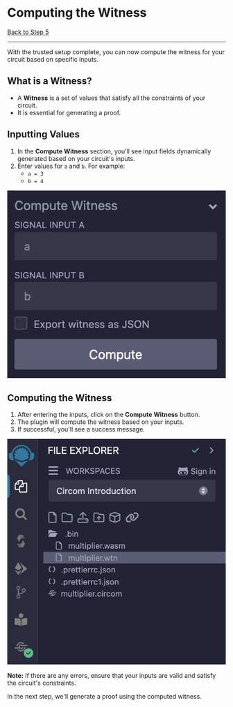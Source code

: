 # Computing the Witness

[Back to Step 5](../step-5/README.md)

---

With the trusted setup complete, you can now compute the witness for your circuit based on specific inputs.

## What is a Witness?

- A **Witness** is a set of values that satisfy all the constraints of your circuit.
- It is essential for generating a proof.

## Inputting Values

1. In the **Compute Witness** section, you'll see input fields dynamically generated based on your circuit's inputs.
2. Enter values for `a` and `b`. For example:
   - `a = 3`
   - `b = 4`

![Compute Witness](images/compute_witness.png)

## Computing the Witness

1. After entering the inputs, click on the **Compute Witness** button.
2. The plugin will compute the witness based on your inputs.
3. If successful, you'll see a success message.

![Witness Computed](images/witness_computed.png)

**Note:** If there are any errors, ensure that your inputs are valid and satisfy the circuit's constraints.

In the next step, we'll generate a proof using the computed witness.
